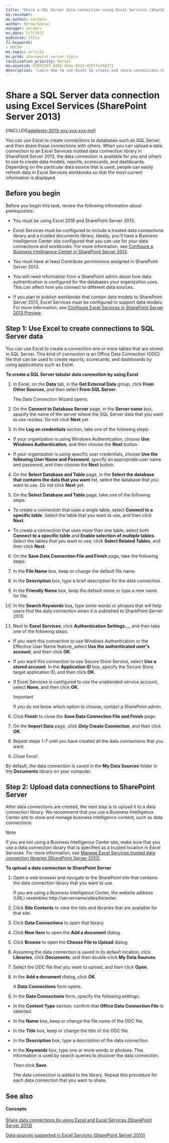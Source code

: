 ```yaml
---
title: "Share a SQL Server data connection using Excel Services (SharePoint Server 2013)"
ms.reviewer: 
ms.author: serdars
author: SerdarSoysal
manager: serdars
ms.date: 7/7/2017
audience: ITPro
f1.keywords:
- NOCSH
ms.topic: article
ms.prod: sharepoint-server-itpro
localization_priority: Normal
ms.assetid: 9188225f-8281-4b4a-8414-d39ffac9d371
description: "Learn how to use Excel to create and share connections to SQL Server data that people can use to create data models, reports, scorecards, and dashboards."
---
```


# Share a SQL Server data connection using Excel Services (SharePoint Server 2013)

[!INCLUDE[appliesto-2013-xxx-xxx-xxx-md](../includes/appliesto-2013-xxx-xxx-xxx-md.md)]
  
You can use Excel to create connections to databases such as SQL Server, and then share those connections with others. When you can upload a data connection to an Excel Services trusted data connection library in SharePoint Server 2013, the data connection is available for you and others to use to create data models, reports, scorecards, and dashboards. Depending on the particular data source that is used, people can easily refresh data in Excel Services workbooks so that the most current information is displayed.
  
    
## Before you begin
<a name="begin"> </a>

Before you begin this task, review the following information about prerequisites:
  
- You must be using Excel 2016 and SharePoint Server 2013.
    
- Excel Services must be configured to include a trusted data connections library and a trusted documents library. Ideally, you'll have a Business Intelligence Center site configured that you can use for your data connections and workbooks. For more information, see [Configure a Business Intelligence Center in SharePoint Server 2013](/SharePoint/sharepoint-server).
    
- You must have at least Contribute permissions assigned in SharePoint Server 2013.
    
- You will need information from a SharePoint admin about how data authentication is configured for the databases your organization uses. This can affect how you connect to different data sources. 
    
- If you plan to publish workbooks that contain data models to SharePoint Server 2013, Excel Services must be configured to support data models. For more information, see [Configure Excel Services in SharePoint Server 2013 Preview](/SharePoint/administration/configure-excel-services).
    
## Step 1: Use Excel to create connections to SQL Server data
<a name="proc1"> </a>

You can use Excel to create a connection one or more tables that are stored in SQL Server. This kind of connection is an Office Data Connection (ODC) file that can be used to create reports, scorecards, and dashboards by using applications such as Excel.
  
 **To create a SQL Server tabular data connection by using Excel**
  
1. In Excel, on the **Data** tab, in the **Get External Data** group, click **From Other Sources**, and then select **From SQL Server**.
    
    The Data Connection Wizard opens.
    
2. On the **Connect to Database Server** page, in the **Server name** box, specify the name of the server where the SQL Server data that you want to use resides. Do not click **Next** yet. 
    
3. In the **Log on credentials** section, take one of the following steps: 
    
  - If your organization is using Windows Authentication, choose **Use Windows Authentication**, and then choose the **Next** button. 
    
  - If your organization is using specific user credentials, choose **Use the following User Name and Password**, specify an appropriate user name and password, and then choose the **Next** button. 
    
4. On the **Select Database and Table** page, in the **Select the database that contains the data that you want** list, select the database that you want to use. Do not click **Next** yet. 
    
5. On the **Select Database and Table** page, take one of the following steps: 
    
  - To create a connection that uses a single table, select **Connect to a specific table**. Select the table that you want to use, and then click **Next**.
    
  - To create a connection that uses more than one table, select both **Connect to a specific table** and **Enable selection of multiple tables**. Select the tables that you want to use, click **Select Related Tables**, and then click **Next**.
    
6. On the **Save Data Connection File and Finish** page, take the following steps: 
    
1. In the **File Name** box, keep or change the default file name. 
    
2. In the **Description** box, type a brief description for the data connection. 
    
3. In the **Friendly Name** box, keep the default name or type a new name for file. 
    
4. In the **Search Keywords** box, type some words or phrases that will help users find the data connection when it is published to SharePoint Server 2013. 
    
5. Next to **Excel Services**, click **Authentication Settings…**, and then take one of the following steps:
    
  - If you want this connection to use Windows Authentication or the Effective User Name feature, select **Use the authenticated user's account**, and then click **OK**.
    
  - If you want this connection to use Secure Store Service, select **Use a stored account**. In the **Application ID** box, specify the Secure Store target application ID, and then click **OK**.
    
  - If Excel Services is configured to use the unattended service account, select **None**, and then click **OK**.
    
    > [!IMPORTANT]
    > If you do not know which option to choose, contact a SharePoint admin. 
  
6. Click **Finish** to close the **Save Data Connection File and Finish** page. 
    
7. On the **Import Data** page, click **Only Create Connection**, and then click **OK**.
    
8. Repeat steps 1-7 until you have created all the data connections that you want.
    
9. Close Excel.
    
By default, the data connection is saved in the **My Data Sources** folder in the **Documents** library on your computer. 
  
## Step 2: Upload data connections to SharePoint Server
<a name="part2"> </a>

After data connections are created, the next step is to upload it to a data connection library. We recommend that you use a Business Intelligence Center site to store and manage business intelligence content, such as data connections. 
  
> [!NOTE]
> If you are not using a Business Intelligence Center site, make sure that you use a data connection library that is specified as a trusted location in Excel Services. For more information, see [Manage Excel Services trusted data connection libraries (SharePoint Server 2013)](manage-excel-services-trusted-data-connection-libraries.md). 
  
 **To upload a data connection to SharePoint Server**
  
1. Open a web browser and navigate to the SharePoint site that contains the data connection library that you want to use.
    
    If you are using a Business Intelligence Center, the website address (URL) resembles http://servername/sites/bicenter.
    
2. Click **Site Contents** to view the lists and libraries that are available for that site. 
    
3. Click **Data Connections** to open that library. 
    
4. Click **New Item** to open the **Add a document** dialog. 
    
5. Click **Browse** to open the **Choose File to Upload** dialog. 
    
6. Assuming the data connection is saved in its default location, click **Libraries**, click **Documents**, and then double-click **My Data Sources**.
    
7. Select the ODC file that you want to upload, and then click **Open**.
    
8. In the **Add a document** dialog, click **OK**.
    
    A **Data Connections** form opens. 
    
9. In the **Data Connections** form, specify the following settings: 
    
  - In the **Content Type** section, confirm that **Office Data Connection File** is selected. 
    
  - In the **Name** box, keep or change the file name of the ODC file. 
    
  - In the **Title** box, keep or change the title of the ODC file. 
    
  - In the **Description** box, type a description of the data connection. 
    
  - In the **Keywords** box, type one or more words or phrases. This information is used by search queries to discover the data connection. 
    
    Then click **Save**.
    
    The data connection is added to the library. Repeat this procedure for each data connection that you want to share.
    
## See also
<a name="part2"> </a>

#### Concepts

[Share data connections by using Excel and Excel Services (SharePoint Server 2013)](share-data-connections-by-using-excel-and-excel-services-sharepoint-server-2013.md)
  
[Data sources supported in Excel Services (SharePoint Server 2013)](data-sources-supported-in-excel-services-sharepoint-server-2013.md)

